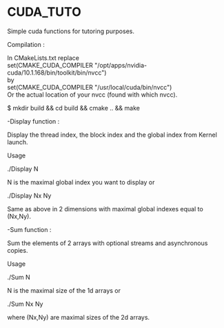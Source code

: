 # CUDA_TUTO
Simple cuda functions for tutoring purposes.  

Compilation :  
  
In CMakeLists.txt replace   
 set(CMAKE_CUDA_COMPILER "/opt/apps/nvidia-cuda/10.1.168/bin/toolkit/bin/nvcc")  
by  
 set(CMAKE_CUDA_COMPILER "/usr/local/cuda/bin/nvcc")  
Or the actual location of your nvcc (found with which nvcc).  
  
$ mkdir build && cd build && cmake .. && make  

  -Display function :  

   Display the thread index, the block index and the global index from Kernel launch.  

   Usage 

   ./Display N 

   N is the maximal global index you want to display or  

   ./Display Nx Ny  

   Same as above in 2 dimensions with maximal global indexes equal to (Nx,Ny). 
   
   
 -Sum function :  

   Sum the elements of 2 arrays with optional streams and asynchronous copies.  

   Usage 

   ./Sum N   

   N is the maximal size of the 1d arrays or  

   ./Sum Nx Ny  

   where (Nx,Ny) are maximal sizes of the 2d arrays.
   
  
  
